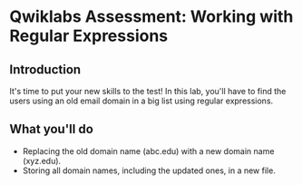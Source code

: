 # Qwiklabs Assessment: Working with Regular Expressions

## Introduction
It's time to put your new skills to the test! In this lab, you'll have to find the users using an old email domain in a big list using regular expressions. 

## What you'll do
- Replacing the old domain name (abc.edu) with a new domain name (xyz.edu).
- Storing all domain names, including the updated ones, in a new file.